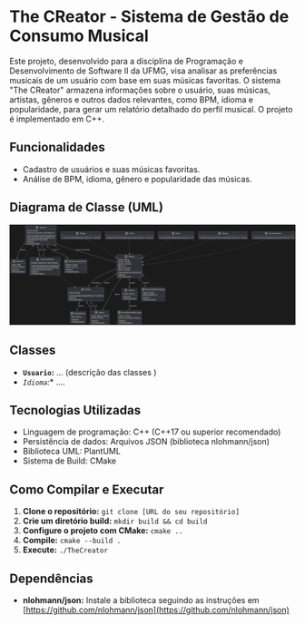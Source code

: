 
# The CReator - Sistema de Gestão de Consumo Musical

Este projeto, desenvolvido para a disciplina de Programação e Desenvolvimento de Software II da UFMG, visa analisar as preferências musicais de um usuário com base em suas músicas favoritas.  O sistema "The CReator" armazena informações sobre o usuário, suas músicas, artistas, gêneros e outros dados relevantes, como BPM, idioma e popularidade, para gerar um relatório detalhado do perfil musical.  O projeto é implementado em C++.

## Funcionalidades

* Cadastro de usuários e suas músicas favoritas.
* Análise de BPM, idioma, gênero e popularidade das músicas.
  


## Diagrama de Classe (UML)

![Diagram de Classe](UMLdiagrama.png)

## Classes

* **`Usuario`:** ... (descrição das classes )
* *`Idioma`:** ....

## Tecnologias Utilizadas

* Linguagem de programação: C++ (C++17 ou superior recomendado)
* Persistência de dados: Arquivos JSON (biblioteca nlohmann/json)
* Biblioteca UML: PlantUML
* Sistema de Build: CMake

## Como Compilar e Executar

1. **Clone o repositório:** `git clone [URL do seu repositório]`
2. **Crie um diretório build:** `mkdir build && cd build`
3. **Configure o projeto com CMake:** `cmake ..`
4. **Compile:** `cmake --build .`
5. **Execute:** `./TheCreator` 

## Dependências

* **nlohmann/json:**  Instale a biblioteca seguindo as instruções em [https://github.com/nlohmann/json](https://github.com/nlohmann/json)
